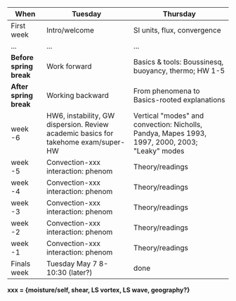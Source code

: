 | When | Tuesday  | Thursday  |
|---|------------- | ------------- |
| First week| Intro/welcome | SI units, flux, convergence  |
| ...| ... | ...  |
| **Before spring break** | Work forward | Basics & tools: Boussinesq, buoyancy, thermo; HW 1-5  |
| **After spring break** | Working backward | From phenomena to Basics-rooted explanations |
| week -6 | HW6, instability, GW dispersion. Review academic basics for takehome exam/super-HW | Vertical "modes" and convection: Nicholls, Pandya, Mapes 1993, 1997, 2000, 2003; "Leaky" modes | 
| week -5 | Convection-xxx interaction: phenom | Theory/readings | 
| week -4 | Convection-xxx interaction: phenom | Theory/readings | 
| week -3 | Convection-xxx interaction: phenom | Theory/readings | 
| week -2 | Convection-xxx interaction: phenom | Theory/readings | 
| week -1 | Convection-xxx interaction: phenom | Theory/readings | 
| Finals week| Tuesday May 7 8-10:30 (later?) |done|

**xxx = {moisture/self, shear, LS vortex, LS wave, geography?}**

